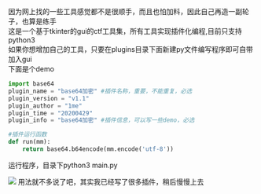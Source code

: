 因为网上找的一些工具感觉都不是很顺手，而且也怕加料，因此自己再造一副轮子，也算是练手  
这是一个基于tkinter的gui的ctf工具集，所有工具实现插件化编程,目前只支持python3    
如果你想增加自己的工具，只要在plugins目录下面新建py文件编写程序即可自带加入gui  
下面是个demo  
```python
import base64
plugin_name = "base64加密" #插件名称，重要，不能重复，必选
plugin_version = "v1.1"
plugin_author = "1me"
plugin_time = "20200429"
plugin_info = "base64加密" #插件信息，可以写一些demo，必选

#插件运行函数
def run(mm):
    return base64.b64encode(mm.encode('utf-8'))
```
运行程序，目录下python3 main.py

![](https://github.com/haysengithub/ctftools/res/gui.JPG)
用法就不多说了吧，其实我已经写了很多插件，稍后慢慢上去  

